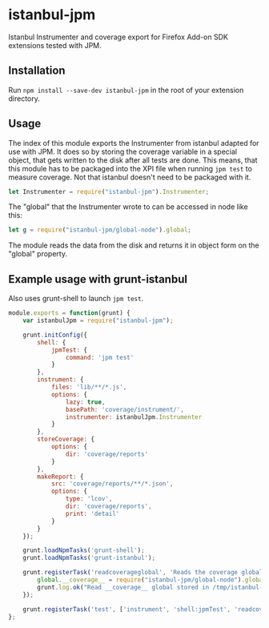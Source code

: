 # istanbul-jpm
Istanbul Instrumenter and coverage export for Firefox Add-on SDK extensions
tested with JPM.

## Installation
Run `npm install --save-dev istanbul-jpm` in the root of your extension directory.

## Usage
The index of this module exports the Instrumenter from istanbul adapted for use
with JPM. It does so by storing the coverage variable in a special object, that
gets written to the disk after all tests are done. This means, that this module
has to be packaged into the XPI file when running `jpm test` to measure coverage.
Not that istanbul doesn't need to be packaged with it.
```js
let Instrumenter = require("istanbul-jpm").Instrumenter;
```

The "global" that the Instrumenter wrote to can be accessed in node like this:
```js
let g = require("istanbul-jpm/global-node").global;
```
The module reads the data from the disk and returns it in object form on the
"global" property.

## Example usage with grunt-istanbul

Also uses grunt-shell to launch `jpm test`.
```js
module.exports = function(grunt) {
    var istanbulJpm = require("istanbul-jpm");

    grunt.initConfig({
        shell: {
            jpmTest: {
                command: 'jpm test'
            }
        },
        instrument: {
            files: 'lib/**/*.js',
            options: {
                lazy: true,
                basePath: 'coverage/instrument/',
                instrumenter: istanbulJpm.Instrumenter
            }
        },
        storeCoverage: {
            options: {
                dir: 'coverage/reports'
            }
        },
        makeReport: {
            src: 'coverage/reports/**/*.json',
            options: {
                type: 'lcov',
                dir: 'coverage/reports',
                print: 'detail'
            }
        }
    });

    grunt.loadNpmTasks('grunt-shell');
    grunt.loadNpmTasks('grunt-istanbul');

    grunt.registerTask('readcoverageglobal', 'Reads the coverage global JPM wrote', function() {
        global.__coverage__ = require("istanbul-jpm/global-node").global.__coverage__;
        grunt.log.ok("Read __coverage__ global stored in /tmp/istanbul-jpm-coverage.json");
    });

    grunt.registerTask('test', ['instrument', 'shell:jpmTest', 'readcoverageglobal', 'storeCoverage', 'makeReport']);
};
```
